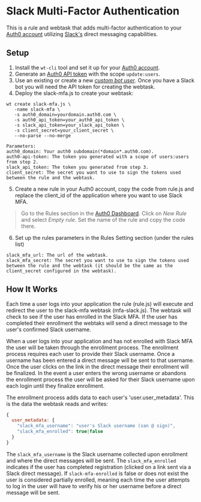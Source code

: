 # Slack Multi-Factor Authentication

This is a rule and webtask that adds multi-factor authentication to your [Auth0 account](https://www.Auth0.com) utilizing [Slack's](https://www.slack.com) direct messaging capabilities.

## Setup

1. Install the `wt-cli` tool and set it up for your [Auth0 account](https://manage.auth0.com/#/account/webtasks).
2. Generate an [Auth0 API token](https://auth0.com/docs/api/management/v2/tokens) with the scope `update:users`.
3. Use an existing or create a new [_custom bot user_](https://my.slack.com/services/new/bot).  Once you have a Slack bot you will need the API token for creating the webtask.
4. Deploy the slack-mfa.js to create your webtask:
```
wt create slack-mfa.js \
   -name slack-mfa \
   -s auth0_domain=yourdomain.auth0.com \
   -s auth0_api_token=your_auth0_api_token \
   -s slack_api_token=your_slack_api_token \
   -s client_secret=your_client_secret \   
   --no-parse --no-merge
```
```
Parameters:
auth0_domain: Your auth0 subdomain(*domain*.auth0.com).
auth0-api-token: The token you generated with a scope of users:users from step 2.
slack_api_token: The token you generated from step 3.
client_secret: The secret you want to use to sign the tokens used between the rule and the webtask.
```
5. Create a new rule in your Auth0 account, copy the code from rule.js and replace the client_id of the application where you want to use Slack MFA.
>Go to the Rules section in the [Auth0 Dashboard](https://manage.auth0.com/#/rules). Click on *New Rule* and select *Empty rule*. Set the name of the rule and copy the code there.
6. Set up the rules parameters in the Rules Setting section (under the rules list)
```
slack_mfa_url: The url of the webtask.
slack_mfa_secret: The secret you want to use to sign the tokens used between the rule and the webtask (it should be the same as the client_secret configured in the webtask).
```

## How It Works

Each time a user logs into your application the rule (rule.js) will execute and redirect the user to the slack-mfa webtask (mfa-slack.js).  The webtask will check to see if the user has enrolled in the Slack MFA.  If the user has completed their enrollment the webtaks will send a direct message to the user's confirmed Slack username.  

When a user logs into your application and has not enrolled with Slack MFA the user will be taken through the enrollment process.  The enrollment process requires each user to provide their Slack username.  Once a username has been entered a direct message will be sent to that username.  Once the user clicks on the link in the direct message their enrollment will be finalized.  In the event a user enters the wrong username or abandons the enrollment process the user will be asked for their Slack username upon each login until they finalize enrollment.

The enrollment process adds data to each user's 'user.user_metadata'.  This is the data the webtask reads and writes:

```js
{
  user_metadata: {
    "slack_mfa_username": "user's Slack username (san @ sign)",
    "slack_mfa_enrolled": true|false
  }
}
```

The `slack_mfa_username` is the Slack username collected upon enrollment and where the direct messages will be sent.  The `slack_mfa_enrolled` indicates if the user has completed registration (clicked on a link sent via a Slack direct message).  If `slack-mfa-enrolled` is false or does not exist the user is considered partially enrolled, meaning each time the user attempts to log in the user will have to verify his or her username before a direct message will be sent.
